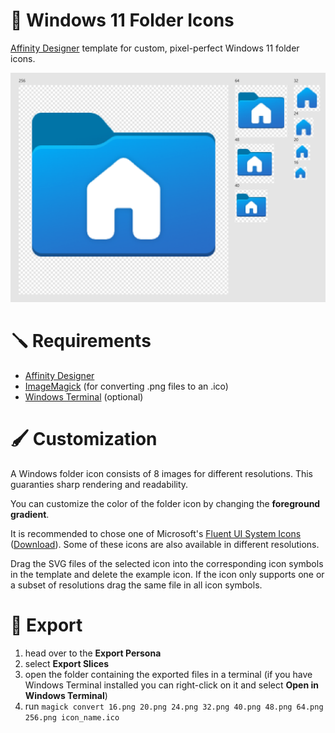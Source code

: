 # 📁 Windows 11 Folder Icons

[Affinity Designer](https://affinity.serif.com/designer/) template for custom, pixel-perfect Windows 11 folder icons.

![Preview](https://github.com/Nico0302/windows-11-folder-icons/blob/main/art/preview.png?raw=true)

# 🪛 Requirements

- [Affinity Designer](https://affinity.serif.com/designer/)
- [ImageMagick](https://imagemagick.org/script/download.php#windows) (for converting .png files to an .ico)
- [Windows Terminal](https://www.microsoft.com/de-de/p/windows-terminal/9n0dx20hk701) (optional)

# 🖌️ Customization

A Windows folder icon consists of 8 images for different resolutions. This guaranties sharp rendering and readability.

You can customize the color of the folder icon by changing the **foreground gradient**.

It is recommended to chose one of Microsoft's [Fluent UI System Icons](https://github.com/microsoft/fluentui-system-icons) ([Download](https://github.com/microsoft/fluentui-system-icons/archive/refs/heads/master.zip)). Some of these icons are also available in different resolutions.

Drag the SVG files of the selected icon into the corresponding icon symbols in the template and delete the example icon. If the icon only supports one or a subset of resolutions drag the same file in all icon symbols.

# 🔼 Export

1. head over to the **Export Persona**
2. select **Export Slices**
3. open the folder containing the exported files in a terminal (if you have Windows Terminal installed you can right-click on it and select **Open in Windows Terminal**)
4. run `magick convert 16.png 20.png 24.png 32.png 40.png 48.png 64.png 256.png icon_name.ico`
